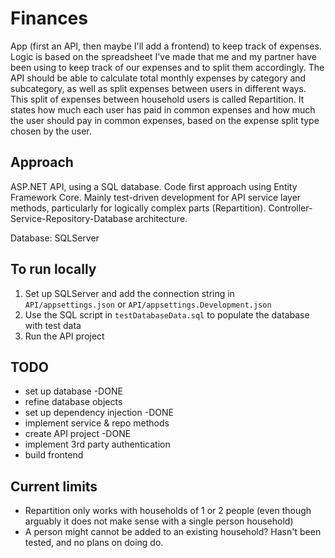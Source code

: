 # Finances
App (first an API, then maybe I'll add a frontend) to keep track of expenses. 
Logic is based on the spreadsheet I've made that me and my partner have been using to keep track of our expenses and to split them accordingly.
The API should be able to calculate total monthly expenses by category and subcategory, as well as split expenses between users in different ways.
This split of expenses between household users is called Repartition. It states how much each user has paid in common expenses and how much the user should pay in common expenses, based on the expense split type chosen by the user.

## Approach
ASP.NET API, using a SQL database. Code first approach using Entity Framework Core. 
Mainly test-driven development for API service layer methods, particularly for logically complex parts (Repartition). 
Controller-Service-Repository-Database architecture.

Database: SQLServer

## To run locally
1. Set up SQLServer and add the connection string in `API/appsettings.json` or `API/appsettings.Development.json`
2. Use the SQL script in `testDatabaseData.sql` to populate the database with test data
3. Run the API project

## TODO
- set up database -DONE
- refine database objects
- set up dependency injection -DONE
- implement service & repo methods
- create API project -DONE
- implement 3rd party authentication
- build frontend

## Current limits
- Repartition only works with households of 1 or 2 people (even though arguably it does not make sense with a single person household)
- A person might cannot be added to an existing household? Hasn't been tested, and no plans on doing do.